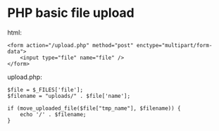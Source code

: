 # PHP basic file upload

html:

	<form action="/upload.php" method="post" enctype="multipart/form-data">
		<input type="file" name="file" />
	</form>

upload.php:

	$file = $_FILES['file'];
	$filename = "uploads/" . $file['name'];

	if (move_uploaded_file($file["tmp_name"], $filename)) {
		echo '/' . $filename;
	}
